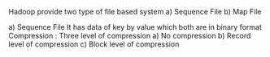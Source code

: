 Hadoop provide two type of file based system 
	a) Sequence File
	b) Map File 
	
a) Sequence File 
	It has data of key by value which both are in binary format 
	Compression : Three level of compression 
		a) No compression 
		b) Record level of compression 
		c) Block level of compression 
		
		